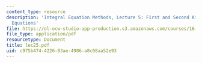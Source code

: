 ```yaml
---
content_type: resource
description: 'Integral Equation Methods, Lecture 5: First and Second Kind Potential
  Equations'
file: https://ol-ocw-studio-app-production.s3.amazonaws.com/courses/16-920j-numerical-methods-for-partial-differential-equations-sma-5212-spring-2003/c975b474422683ae4986a8c08aa52e93_lec25.pdf
file_type: application/pdf
resourcetype: Document
title: lec25.pdf
uid: c975b474-4226-83ae-4986-a8c08aa52e93
---
```

